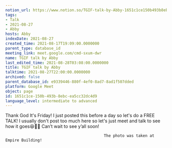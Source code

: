 ```yaml
---
notion_url: https://www.notion.so/TGIF-talk-by-Abby-1651c1ce150b493b8ebcea5cc32dc4d9
tags:
- Talk
- 2021-08-27
- Abby
hosts: Abby
indexDate: 2021-08-27
created_time: 2021-08-17T19:09:00.0000000
parent_type: database_id
meeting_link: meet.google.com/cmd-sxum-dwr
name: TGIF talk by Abby
last_edited_time: 2021-08-28T03:08:00.0000000
title: TGIF talk by Abby
talktime: 2021-08-27T22:00:00.0000000
archived: false
parent_database_id: e9339446-880f-4ef0-8ad7-8ad1f507dded
platform: Google Meet
object: page
id: 1651c1ce-150b-493b-8ebc-ea5cc32dc4d9
language_level: intermediate to advanced
---
```




Thank God It's Friday! I just posted this before a day so let's do a FREE TALK!
I usually don't post too much here so let's just meet and talk to see how it goes😆👍🏻
Can’t wait to see y’all soon!



                                               The photo was taken at Empire Building!











